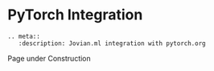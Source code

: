 # PyTorch Integration

```eval_rst
.. meta::
   :description: Jovian.ml integration with pytorch.org
```

Page under Construction
